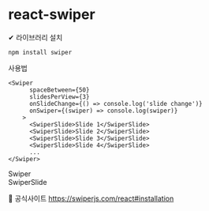 # react-swiper

✔ 라이브러리 설치
```
npm install swiper
```

사용법
```
<Swiper
      spaceBetween={50}
      slidesPerView={3}
      onSlideChange={() => console.log('slide change')}
      onSwiper={(swiper) => console.log(swiper)}
    >
      <SwiperSlide>Slide 1</SwiperSlide>
      <SwiperSlide>Slide 2</SwiperSlide>
      <SwiperSlide>Slide 3</SwiperSlide>
      <SwiperSlide>Slide 4</SwiperSlide>
      ...
</Swiper>
```
Swiper <br/>
SwiperSlide <br/>

📣 공식사이트 https://swiperjs.com/react#installation
